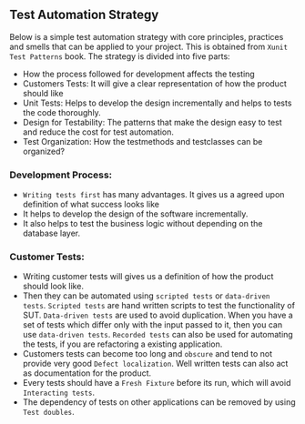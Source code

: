 
## Test Automation Strategy

Below is a simple test automation strategy with core principles, practices and smells that can be applied to your project. This is obtained from `Xunit Test Patterns` book. The strategy is divided into five parts:

* How the process followed for development affects the testing
* Customers Tests: It will give a clear representation of how the product should like
* Unit Tests: Helps to develop the design incrementally and helps to tests the code thoroughly.
* Design for Testability: The patterns that make the design easy to test and reduce the cost for test automation.
* Test Organization: How the testmethods and testclasses can be organized?

### Development Process:

* `Writing tests first` has many advantages. It gives us a agreed upon definition of what success looks like
* It helps to develop the design of the software incrementally.
* It also helps to test the business logic without depending on the database layer.

### Customer Tests:

* Writing customer tests will gives us a definition of how the product should look like.
* Then they can be automated using `scripted tests` or `data-driven tests`. `Scripted tests` are hand written scripts to test the functionality of SUT. `Data-driven tests` are used to avoid duplication. When you have a set of tests which differ only with the input passed to it, then you can use `data-driven tests`. `Recorded tests` can also be used for automating the tests, if you are refactoring a existing application.
* Customers tests can become too long and `obscure` and tend to not provide very good `Defect localization`. Well written tests can also act as documentation for the product.
* Every tests should have a `Fresh Fixture` before its run, which will avoid `Interacting tests`.
* The dependency of tests on other applications can be removed by using `Test doubles`.


